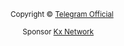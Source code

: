 <div align="center">

<sub> Copyright © [Telegram Official](https://github.com/TelegramOfficial)

<sup>Sponsor [Kx Network](https://github.com/ikx7a/KxNetwork) [<img src="https://github.com/TelegramOfficial/Premium/blob/main/assets/verified.png" width="9" height="auto">](https://github.com/ikx7a)

</div>
